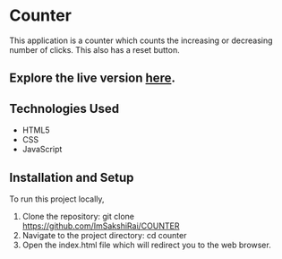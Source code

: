 # Counter
This application is a counter which counts the increasing or decreasing number of clicks. This also has a reset button. 
## Explore the live version  [here](https://imsakshirai.github.io/COUNTER/).
## Technologies Used
-  HTML5
-  CSS
- JavaScript

## Installation and Setup
To run this project locally, 

1. Clone the repository: git clone https://github.com/ImSakshiRai/COUNTER
2. Navigate to the project directory: cd counter
3. Open the index.html file which will redirect you to the web browser.
